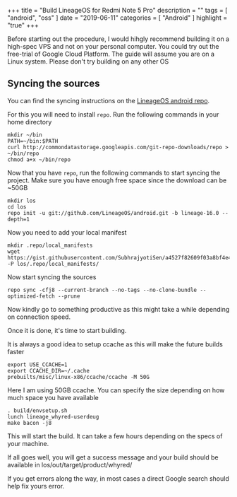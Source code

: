 +++
title = "Build LineageOS for Redmi Note 5 Pro"
description = ""
tags = [
    "android",
    "oss"
]
date = "2019-06-11"
categories = [
    "Android"
]
highlight = "true"
+++


Before starting out the procedure, I would hihgly recommend building it on a high-spec VPS and not on your personal computer. You could try out the free-trial of Google Cloud Platform.
The guide will assume you are on a Linux system. Please don't try building on any other OS

## Syncing the sources
You can find the syncing instructions on the [LineageOS android repo](https://github.com/LineageOS/android).

For this you will need to install `repo`. Run the following commands in your home directory
```
mkdir ~/bin
PATH=~/bin:$PATH
curl http://commondatastorage.googleapis.com/git-repo-downloads/repo > ~/bin/repo
chmod a+x ~/bin/repo
```

Now that you have `repo`, run the following commands to start syncing the project. Make sure you have enough free space since the download can be ~50GB

```
mkdir los
cd los
repo init -u git://github.com/LineageOS/android.git -b lineage-16.0 --depth=1
```

Now you need to add your local manifest
```
mkdir .repo/local_manifests
wget https://gist.githubusercontent.com/SubhrajyotiSen/a4527f82609f03a8bf4e48e6694ac142/raw/25d2a5e58bbe5734d7a0771bc7ff929043fe2b44/whyred_los.xml -P los/.repo/local_manifests/
```

Now start syncing the sources

```
repo sync -cfj8 --current-branch --no-tags --no-clone-bundle --optimized-fetch --prune
```

Now kindly go to something productive as this might take a while depending on connection speed. 


Once it is done, it's time to start building.


It is always a good idea to setup ccache as this will make the future builds faster
```
export USE_CCACHE=1
export CCACHE_DIR=~/.cache
prebuilts/misc/linux-x86/ccache/ccache -M 50G
```
Here I am using 50GB ccache. You can specify the size depending on how much space you have available

```
. build/envsetup.sh
lunch lineage_whyred-userdeug
make bacon -j8
```

This will start the build. It can take a few hours depending on the specs of your machine.

If all goes well, you will get a success message and your build should be available in los/out/target/product/whyred/

If you get errors along the way, in most cases a direct Google search should help fix yours error. 


  

